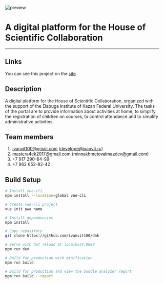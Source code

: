 ![preview](https://ivanvit.ru/static/moredu.jpg)
# A digital platform for the House of Scientific Collaboration

---

## Links
You can see this project on the [site](http://dnk.ivanvit.ru)

## Description
A digital platform for the House of Scientific Collaboration, organized with the support of the Elabuga Institute of Kazan Federal University. The tasks of the portal are to provide information about activities at home, to simplify the registration of children on courses, to control attendance and to simplify administrative activities.

## Team members
1. ivanvit100@gmail.com (develope@ivanvit.ru)
2. mastera4ek2017@gmail.com (minnakhmetovalmazdev@gmail.com)
3. +7 917 290-84-99
4. +7 962 652-82-42

## Build Setup

``` bash
# Install vue-cli 
npm install --location=global vue-cli

# Create vue-cli project
vue init pwa name

# Install dependencies
npm install

# Copy repository
git clone https://github.com/ivanvit100/dnk

# Serve with hot reload at localhost:8080
npm run dev

# Build for production with minification
npm run build

# Build for production and view the bundle analyzer report
npm run build --report
``
